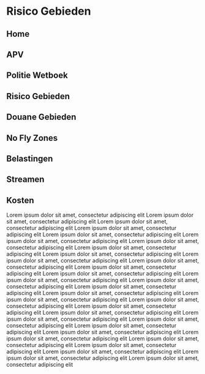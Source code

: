 # Risico Gebieden

## Home

## APV

## Politie Wetboek

## Risico Gebieden

## Douane Gebieden

## No Fly Zones

## Belastingen

## Streamen

## Kosten
Lorem ipsum dolor sit amet, consectetur adipiscing elit
Lorem ipsum dolor sit amet, consectetur adipiscing elit
Lorem ipsum dolor sit amet, consectetur adipiscing elit
Lorem ipsum dolor sit amet, consectetur adipiscing elit
Lorem ipsum dolor sit amet, consectetur adipiscing elit
Lorem ipsum dolor sit amet, consectetur adipiscing elit
Lorem ipsum dolor sit amet, consectetur adipiscing elit
Lorem ipsum dolor sit amet, consectetur adipiscing elit
Lorem ipsum dolor sit amet, consectetur adipiscing elit
Lorem ipsum dolor sit amet, consectetur adipiscing elit
Lorem ipsum dolor sit amet, consectetur adipiscing elit
Lorem ipsum dolor sit amet, consectetur adipiscing elit
Lorem ipsum dolor sit amet, consectetur adipiscing elit
Lorem ipsum dolor sit amet, consectetur adipiscing elit
Lorem ipsum dolor sit amet, consectetur adipiscing elit
Lorem ipsum dolor sit amet, consectetur adipiscing elit
Lorem ipsum dolor sit amet, consectetur adipiscing elit
Lorem ipsum dolor sit amet, consectetur adipiscing elit
Lorem ipsum dolor sit amet, consectetur adipiscing elit
Lorem ipsum dolor sit amet, consectetur adipiscing elit
Lorem ipsum dolor sit amet, consectetur adipiscing elit
Lorem ipsum dolor sit amet, consectetur adipiscing elit
Lorem ipsum dolor sit amet, consectetur adipiscing elit
Lorem ipsum dolor sit amet, consectetur adipiscing elit
Lorem ipsum dolor sit amet, consectetur adipiscing elit
Lorem ipsum dolor sit amet, consectetur adipiscing elit
Lorem ipsum dolor sit amet, consectetur adipiscing elit
Lorem ipsum dolor sit amet, consectetur adipiscing elit
Lorem ipsum dolor sit amet, consectetur adipiscing elit
Lorem ipsum dolor sit amet, consectetur adipiscing elit
Lorem ipsum dolor sit amet, consectetur adipiscing elit 